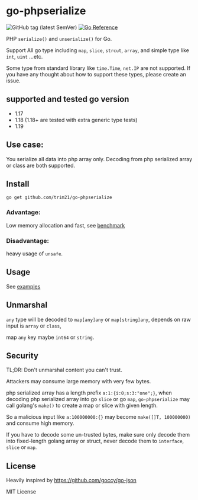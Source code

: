 # go-phpserialize

![GitHub tag (latest SemVer)](https://img.shields.io/github/v/tag/trim21/go-phpserialize?style=flat-square)
[![Go Reference](https://pkg.go.dev/badge/github.com/trim21/go-phpserialize#section-readme.svg)](https://pkg.go.dev/github.com/trim21/go-phpserialize#section-readme)

PHP `serialize()` and `unserialize()` for Go.

Support All go type including `map`, `slice`, `strcut`, `array`, and simple type like `int`, `uint` ...etc.

Some type from standard library like `time.Time`, `net.IP` are not supported.
If you have any thought about how to support these types, please create an issue.

## supported and tested go version

- 1.17
- 1.18 (1.18+ are tested with extra generic type tests)
- 1.19

## Use case:

You serialize all data into php array only. Decoding from php serialized array or class are both supported.

## Install

```console
go get github.com/trim21/go-phpserialize
```

### Advantage:

Low memory allocation and fast, see [benchmark](./docs/benchmark.md)

### Disadvantage:

heavy usage of `unsafe`.

## Usage

See [examples](./example_test.go)

## Unmarshal

`any` type will be decoded to `map[any]any` or `map[string]any`, depends on raw input is `array` or `class`,

map `any` key maybe `int64` or `string`.

## Security

TL;DR: Don't unmarshal content you can't trust.

Attackers may consume large memory with very few bytes.

php serialized array has a length prefix `a:1:{i:0;s:3:"one";}`, when decoding php serialized array into go `slice` or
go `map`,
`go-phpserialize` may call golang's `make()` to create a map or slice with given length.

So a malicious input like `a:100000000:{}` may become `make([]T, 100000000)` and consume high memory.

If you have to decode some un-trusted bytes, make sure only decode them into fixed-length golang array or struct,
never decode them to `interface`, `slice` or `map`.

## License

Heavily inspired by https://github.com/goccy/go-json

MIT License
